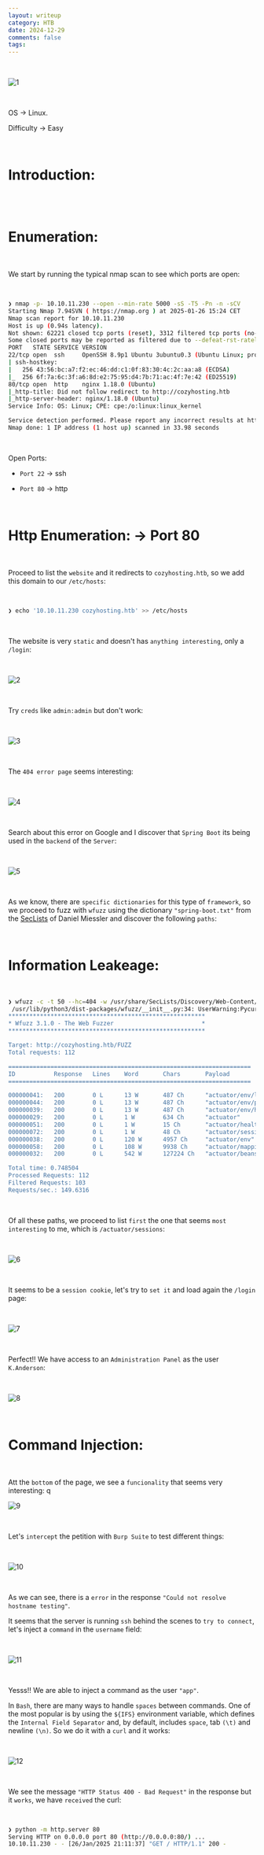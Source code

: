 ```yaml
---
layout: writeup
category: HTB
date: 2024-12-29
comments: false
tags: 
---
```


<br />

![1](../../../assets/images/CozyHosting/1.png)

<br />

OS -> Linux.

Difficulty -> Easy 

<br />

# Introduction:
<br />



<br />

# Enumeration:

<br />

We start by running the typical nmap scan to see which ports are open:

<br />

```bash
❯ nmap -p- 10.10.11.230 --open --min-rate 5000 -sS -T5 -Pn -n -sCV
Starting Nmap 7.94SVN ( https://nmap.org ) at 2025-01-26 15:24 CET
Nmap scan report for 10.10.11.230
Host is up (0.94s latency).
Not shown: 62221 closed tcp ports (reset), 3312 filtered tcp ports (no-response)
Some closed ports may be reported as filtered due to --defeat-rst-ratelimit
PORT   STATE SERVICE VERSION
22/tcp open  ssh     OpenSSH 8.9p1 Ubuntu 3ubuntu0.3 (Ubuntu Linux; protocol 2.0)
| ssh-hostkey: 
|   256 43:56:bc:a7:f2:ec:46:dd:c1:0f:83:30:4c:2c:aa:a8 (ECDSA)
|_  256 6f:7a:6c:3f:a6:8d:e2:75:95:d4:7b:71:ac:4f:7e:42 (ED25519)
80/tcp open  http    nginx 1.18.0 (Ubuntu)
|_http-title: Did not follow redirect to http://cozyhosting.htb
|_http-server-header: nginx/1.18.0 (Ubuntu)
Service Info: OS: Linux; CPE: cpe:/o:linux:linux_kernel

Service detection performed. Please report any incorrect results at https://nmap.org/submit/ .
Nmap done: 1 IP address (1 host up) scanned in 33.98 seconds
```

<br />

Open Ports:

- `Port 22` -> ssh

- `Port 80` -> http

<br />

# Http Enumeration: -> Port 80

<br />

Proceed to list the `website` and it redirects to `cozyhosting.htb`, so we add this domain to our `/etc/hosts`:

<br />

```bash
❯ echo '10.10.11.230 cozyhosting.htb' >> /etc/hosts
```

<br />

The website is very `static` and doesn't has `anything interesting`, only a `/login`:

<br />

![2](../../../assets/images/CozyHosting/2.png)

<br />

Try `creds` like `admin:admin` but don't work:

<br />

![3](../../../assets/images/CozyHosting/3.png)

<br />

The `404 error page` seems interesting:

<br />

![4](../../../assets/images/CozyHosting/4.png)

<br />

Search about this error on Google and I discover that `Spring Boot` its being used in the `backend` of the `Server`:

<br />

![5](../../../assets/images/CozyHosting/5.png)

<br />

As we know, there are `specific dictionaries` for this type of `framework`, so we proceed to fuzz with `wfuzz` using the dictionary `"spring-boot.txt"` from the [SecLists](https://github.com/danielmiessler/SecLists) of Daniel Miessler and discover the following `paths`:

<br />

# Information Leakeage:

<br />

```bash
❯ wfuzz -c -t 50 --hc=404 -w /usr/share/SecLists/Discovery/Web-Content/spring-boot.txt http://cozyhosting.htb/FUZZ
 /usr/lib/python3/dist-packages/wfuzz/__init__.py:34: UserWarning:Pycurl is not compiled against Openssl. Wfuzz might not work correctly when fuzzing SSL sites. Check Wfuzz's documentation for more information.
********************************************************
* Wfuzz 3.1.0 - The Web Fuzzer                         *
********************************************************

Target: http://cozyhosting.htb/FUZZ
Total requests: 112

=====================================================================
ID           Response   Lines    Word       Chars       Payload                                                                                                                
=====================================================================

000000041:   200        0 L      13 W       487 Ch      "actuator/env/lang"                                                                                                    
000000044:   200        0 L      13 W       487 Ch      "actuator/env/path"                                                                                                    
000000039:   200        0 L      13 W       487 Ch      "actuator/env/home"                                                                                                    
000000029:   200        0 L      1 W        634 Ch      "actuator"                                                                                                             
000000051:   200        0 L      1 W        15 Ch       "actuator/health"                                                                                                      
000000072:   200        0 L      1 W        48 Ch       "actuator/sessions"                                                                                                    
000000038:   200        0 L      120 W      4957 Ch     "actuator/env"                                                                                                         
000000058:   200        0 L      108 W      9938 Ch     "actuator/mappings"                                                                                                    
000000032:   200        0 L      542 W      127224 Ch   "actuator/beans"                                                                                                       

Total time: 0.748504
Processed Requests: 112
Filtered Requests: 103
Requests/sec.: 149.6316
```

<br />

Of all these paths, we proceed to list `first` the one that seems `most interesting` to me, which is ``/actuator/sessions``:

<br />

![6](../../../assets/images/CozyHosting/6.png)

<br />

It seems to be a `session cookie`, let's try to `set it` and load again the `/login` page:

<br />

![7](../../../assets/images/CozyHosting/7.png)

<br />

Perfect!! We have access to an `Administration Panel` as the user `K.Anderson`:

<br />

![8](../../../assets/images/CozyHosting/8.png)

<br />

# Command Injection:

<br />

Att the `bottom` of the page, we see a `funcionality` that seems very interesting:
q
<br />

![9](../../../assets/images/CozyHosting/9.png)

<br />

Let's `intercept` the petition with `Burp Suite` to test different things:

<br />

![10](../../../assets/images/CozyHosting/10.png)

<br />

As we can see, there is a `error` in the response `"Could not resolve hostname testing"`.

It seems that the server is running `ssh` behind the scenes to `try to connect`, let's inject a `command` in the `username` field:

<br />

![11](../../../assets/images/CozyHosting/11.png)

<br />

Yesss!! We are able to inject a command as the user `"app"`.

In `Bash`, there are many ways to handle `spaces` between commands. One of the most popular is by using the `${IFS}` environment variable, which defines the `Internal Field Separator` and, by default, includes `space`, tab `(\t)` and newline `(\n)`. So we do it  with a `curl` and it works:

<br />

![12](../../../assets/images/CozyHosting/12.png)

<br />

We see the message `"HTTP Status 400 - Bad Request"` in the response but it `works`, we have `received` the curl:

<br />

```bash
❯ python -m http.server 80
Serving HTTP on 0.0.0.0 port 80 (http://0.0.0.0:80/) ...
10.10.11.230 - - [26/Jan/2025 21:11:37] "GET / HTTP/1.1" 200 -
```

<br />

